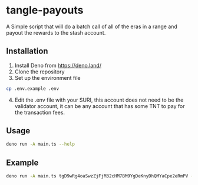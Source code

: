 # tangle-payouts

A Simple script that will do a batch call of all of the eras in a range and
payout the rewards to the stash account.

## Installation

1. Install Deno from https://deno.land/
2. Clone the repository
3. Set up the environment file

```bash
cp .env.example .env
```

4. Edit the .env file with your SURI, this account does not need to be the
   validator account, it can be any account that has some TNT to pay for the
   transaction fees.

## Usage

```bash
deno run -A main.ts --help
```

## Example

```bash
deno run -A main.ts tgD9wRg4oaSwzZjFjM32cHM7BM9YgDeKnyDhQMYaCpe2eRmPV --rpc wss://rpc.tangle.tools --from-era 0 --to-era 100
```
